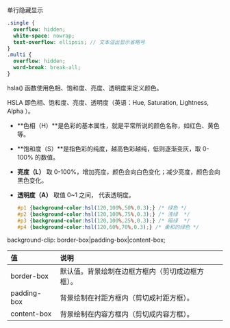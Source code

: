 单行隐藏显示

```scss
.single {
  overflow: hidden;
  white-space: nowrap;
  text-overflow: ellipsis; // 文本溢出显示省略号
}
.multi {
  overflow: hidden;
  word-break: break-all;
}

```

hsla() 函数使用色相、饱和度、亮度、透明度来定义颜色。

HSLA 即色相、饱和度、亮度、透明度（英语：Hue, Saturation, Lightness, Alpha ）。

- **色相（H）**是色彩的基本属性，就是平常所说的颜色名称，如红色、黄色等。

- **饱和度（S）**是指色彩的纯度，越高色彩越纯，低则逐渐变灰，取 0-100% 的数值。

- **亮度（L）** 取 0-100%，增加亮度，颜色会向白色变化；减少亮度，颜色会向黑色变化。

- **透明度（A）** 取值 0~1 之间， 代表透明度。

  ```scss
  #p1 {background-color:hsl(120,100%,50%,0.3);} /* 绿色 */
  #p2 {background-color:hsl(120,100%,75%,0.3);} /* 浅绿  */
  #p3 {background-color:hsl(120,100%,25%,0.3);} /* 暗绿  */
  #p4 {background-color:hsl(120,60%,70%,0.3);} /* 柔和的绿色 */
  ```



background-clip: border-box|padding-box|content-box;



| 值          | 说明                                             |
| :---------- | :----------------------------------------------- |
| border-box  | 默认值。背景绘制在边框方框内（剪切成边框方框）。 |
| padding-box | 背景绘制在衬距方框内（剪切成衬距方框）。         |
| content-box | 背景绘制在内容方框内（剪切成内容方框）。         |